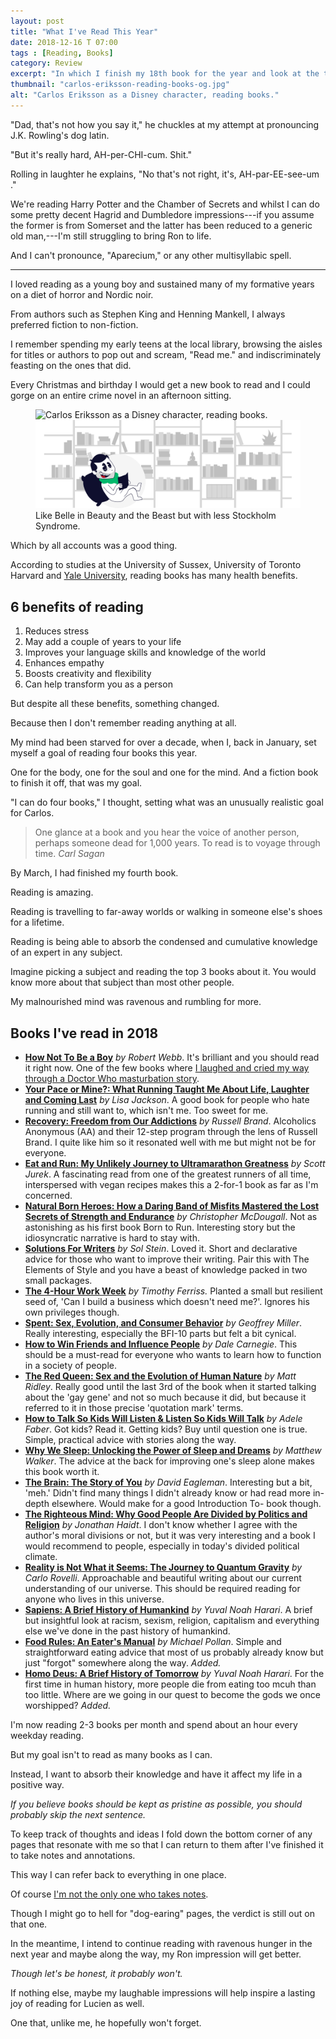 ```yaml
---
layout: post
title: "What I've Read This Year"
date: 2018-12-16 T 07:00
tags : [Reading, Books]
category: Review
excerpt: "In which I finish my 18th book for the year and look at the transformative power of reading."
thumbnail: "carlos-eriksson-reading-books-og.jpg"
alt: "Carlos Eriksson as a Disney character, reading books."
---
```

"Dad, that's not how you say it," he chuckles at my attempt at pronouncing J.K. Rowling's dog latin.

"But it's really hard, AH-per-CHI-cum. Shit."

Rolling in laughter he explains, "No that's not right, it's, AH-par-EE-see-um ."

We're reading Harry Potter and the Chamber of Secrets and whilst I can do some pretty decent Hagrid and Dumbledore impressions---if you assume the former is from Somerset and the latter has been reduced to a generic old man,---I'm still struggling to bring Ron to life.

And I can't pronounce, "Aparecium," or any other multisyllabic spell.

***

I loved reading as a young boy and sustained many of my formative years on a diet of horror and Nordic noir.

From authors such as Stephen King and Henning Mankell, I always preferred fiction to non-fiction.

I remember spending my early teens at the local library, browsing the aisles for titles or authors to pop out and scream, "Read me." and indiscriminately feasting on the ones that did.

Every Christmas and birthday I would get a new book to read and I could gorge on an entire crime novel in an afternoon sitting.

<figure>
  <img class="js-lazy-load" data-original="/assets/posts/2018/december/what-ive-read-this-year/carlos-eriksson-reading-books.png" alt="Carlos Eriksson as a Disney character, reading books.">
  <noscript>
    <img src="/assets/posts/2018/december/what-ive-read-this-year/carlos-eriksson-reading-books.png" alt="Carlos Eriksson as a Disney character, reading books.">
  </noscript>
  <figcaption>Like Belle in Beauty and the Beast but with less Stockholm Syndrome.</figcaption>
</figure>

Which by all accounts was a good thing.

According to studies at the University of Sussex, University of Toronto Harvard and [Yale University][yale], reading books has many health benefits.

## 6 benefits of reading

1. Reduces stress
2. May add a couple of years to your life
3. Improves your language skills and knowledge of the world
4. Enhances empathy
5. Boosts creativity and flexibility
6. Can help transform you as a person

But despite all these benefits, something changed.

Because then I don't remember reading anything at all.

My mind had been starved for over a decade, when I, back in January, set myself a goal of reading four books this year.

One for the body, one for the soul and one for the mind. And a fiction book to finish it off, that was my goal.

"I can do four books," I thought, setting what was an unusually realistic goal for Carlos.

> One glance at a book and you hear the voice of another person, perhaps someone dead for 1,000 years. To read is to voyage through time. <cite>Carl Sagan</cite>

By March, I had finished my fourth book.

Reading is amazing.

Reading is travelling to far-away worlds or walking in someone else's shoes for a lifetime.

Reading is being able to absorb the condensed and cumulative knowledge of an expert in any subject.

Imagine picking a subject and reading the top 3 books about it. You would know more about that subject than most other people.

My malnourished mind was ravenous and rumbling for more.

## Books I've read in 2018

 - [**How Not To Be a Boy**][boy] *by Robert Webb*. It's brilliant and you should read it right now. One of the few books where [I laughed and cried my way through a Doctor Who masturbation story][boy-review].
- [**Your Pace or Mine?: What Running Taught Me About Life, Laughter and Coming Last**][pace] *by Lisa Jackson*. A good book for people who hate running and still want to, which isn't me. Too sweet for me.
- [**Recovery: Freedom from Our Addictions**][recovery] *by Russell Brand*. Alcoholics Anonymous (AA) and their 12-step program through the lens of Russell Brand. I quite like him so it resonated well with me but might not be for everyone.
- [**Eat and Run: My Unlikely Journey to Ultramarathon Greatness**][scott] *by Scott Jurek*. A fascinating read from one of the greatest runners of all time, interspersed with vegan recipes makes this a 2-for-1 book as far as I'm concerned.
- [**Natural Born Heroes: How a Daring Band of Misfits Mastered the Lost Secrets of Strength and Endurance**][heroes] *by Christopher McDougall*. Not as astonishing as his first book Born to Run. Interesting story but the idiosyncratic narrative is hard to stay with.
- [**Solutions For Writers**][writers] *by Sol Stein*. Loved it. Short and declarative advice for those who want to improve their writing. Pair this with The Elements of Style and you have a beast of knowledge packed in two small packages.
- [**The 4-Hour Work Week**][4hour] *by Timothy Ferriss.* Planted a small but resilient seed of, 'Can I build a business which doesn't need me?'. Ignores his own privileges though.
- [**Spent: Sex, Evolution, and Consumer Behavior**][spent] *by Geoffrey Miller*. Really interesting, especially the BFI-10 parts but felt a bit cynical.
- [**How to Win Friends and Influence People**][friends] *by Dale Carnegie*. This should be a must-read for everyone who wants to learn how to function in a society of people.
- [**The Red Queen: Sex and the Evolution of Human Nature**][queen] *by Matt Ridley*. Really good until the last 3rd of the book when it started talking about the 'gay gene' and not so much because it did, but because it referred to it in those precise 'quotation mark' terms.
- [**How to Talk So Kids Will Listen & Listen So Kids Will Talk**][kids] *by Adele Faber*. Got kids? Read it. Getting kids? Buy until question one is true. Simple, practical advice with stories along the way.
- [**Why We Sleep: Unlocking the Power of Sleep and Dreams**][sleep] *by Matthew Walker*. The advice at the back for improving one's sleep alone makes this book worth it.
- [**The Brain: The Story of You**][brain] *by David Eagleman*. Interesting but a bit, 'meh.' Didn't find many things I didn't already know or had read more in-depth elsewhere. Would make for a good Introduction To- book though.
- [**The Righteous Mind: Why Good People Are Divided by Politics and Religion**][morality] *by Jonathan Haidt*. I don't know whether I agree with the author's moral divisions or not, but it was very interesting and a book I would recommend to people, especially in today's divided political climate.
- [**Reality is Not What it Seems: The Journey to Quantum Gravity**][quantum] *by Carlo Rovelli*. Approachable and beautiful writing about our current understanding of our universe. This should be required reading for anyone who lives in this universe.
- [**Sapiens: A Brief History of Humankind**][sapiens] *by Yuval Noah Harari*. A brief but insightful look at racism, sexism, religion, capitalism and everything else we've done in the past history of humankind.
- [**Food Rules: An Eater's Manual**][food] *by Michael Pollan*. Simple and straightforward eating advice that most of us probably already know but just "forgot" somewhere along the way. *Added.*
- [**Homo Deus: A Brief History of Tomorrow**][deus] *by Yuval Noah Harari*. For the first time in human history, more people die from eating too mcuh than too little. Where are we going in our quest to become the gods we once worshipped? *Added.*

I'm now reading 2-3 books per month and spend about an hour every weekday reading.

But my goal isn't to read as many books as I can.

Instead, I want to absorb their knowledge and have it affect my life in a positive way.

*If you believe books should be kept as pristine as possible, you should probably skip the next sentence.*

To keep track of thoughts and ideas I fold down the bottom corner of any pages that resonate with me so that I can return to them after I've finished it to take notes and annotations.

This way I can refer back to everything in one place.

Of course [I'm not the only one who takes notes][derek].

Though I might go to hell for "dog-earing" pages, the verdict is still out on that one.

In the meantime, I intend to continue reading with ravenous hunger in the next year and maybe along the way, my Ron impression will get better.

*Though let's be honest, it probably won't.*

If nothing else, maybe my laughable impressions will help inspire a lasting joy of reading for Lucien as well.

One that, unlike me, he hopefully won't forget.

[yale]: https://www.sciencedirect.com/science/article/pii/S0277953616303689
[boy]: https://www.goodreads.com/book/show/34661984-how-not-to-be-a-boy
[boy-review]: /blog/how-not-to-be-a-boy
[pace]: https://www.goodreads.com/book/show/29480025-your-pace-or-mine
[recovery]: https://www.goodreads.com/book/show/33932358-recovery
[scott]: https://www.goodreads.com/book/show/15815597-eat-and-run
[heroes]: https://www.goodreads.com/book/show/22889750-natural-born-heroes
[writers]: https://www.goodreads.com/book/show/1278478.Solutions_For_Writers
[4hour]: https://www.goodreads.com/book/show/368593.The_4_Hour_Workweek
[spent]: https://www.goodreads.com/book/show/6283340-spent
[friends]: https://www.goodreads.com/book/show/4865.How_to_Win_Friends_and_Influence_People
[queen]: https://www.goodreads.com/book/show/16176.The_Red_Queen
[kids]: https://www.goodreads.com/book/show/769016.How_to_Talk_So_Kids_Will_Listen_Listen_So_Kids_Will_Talk
[sleep]: https://www.goodreads.com/book/show/34466963-why-we-sleep
[brain]: https://www.goodreads.com/book/show/25776132-the-brain
[morality]: https://www.goodreads.com/book/show/11324722-the-righteous-mind
[quantum]: https://www.goodreads.com/book/show/29767627-reality-is-not-what-it-seems
[sapiens]: https://www.goodreads.com/book/show/23692271-sapiens
[food]: https://www.goodreads.com/book/show/7015635-food-rules
[deus]: https://www.goodreads.com/book/show/30363345-homo-deus
[derek]: https://sivers.org/bfaq
